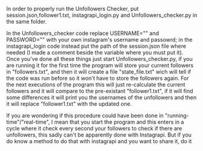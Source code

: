 In order to properly run the Unfollowers Checker, put session.json,follower1.txt, instagrapi_login.py and Unfollowers_checker.py in the same folder. 

In the Unfollowers_checker code replace USERNAME="" and PASSWORD="" with your own instagram's username and passowrd; in the instagrapi_login code instead put the path of the session.json file where needed (I made a comment beside the variable where you must put it).
Once you've done all these things just start Unfollowers_checker.py, if you are running it for the first time the program will store your current followers in "followers.txt", and then it will create a file "state_file.txt" wich will tell if the code was run before so it won't have to store the followers again. 
For the next executions of the program this will just re-calculate the current followers and it will compare to the pre-existant "follower1.txt", if it will find some differences it will print you the usernames of the unfollowers and then it will replace "follower1.txt" with the updated one.

If you are wondering if this procedure could have been done in "running-time"/"real-time", I mean that you start the program and this enters in a cycle where it check every second your followers to check if there are unfollowers, this sadly can't be apparently done with Instagrapi. But if you do know a method to do that with instagrapi and you want to share it, do it
